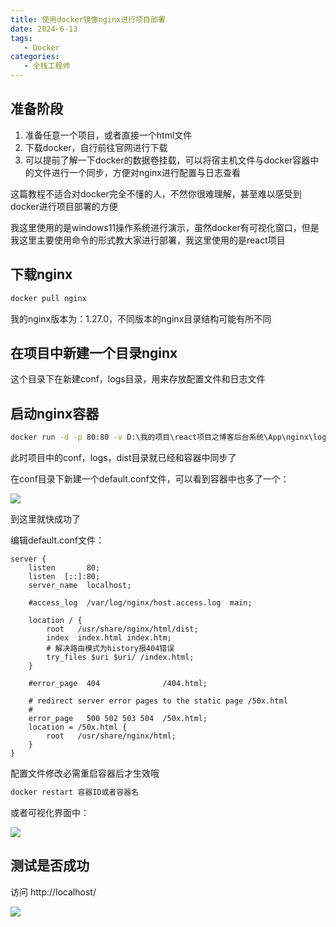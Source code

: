 ```yaml
---
title: 使用docker镜像nginx进行项目部署
date: 2024-6-13
tags:
   - Docker
categories:
   - 全栈工程师
---
```


## 准备阶段

1. 准备任意一个项目，或者直接一个html文件
2. 下载docker，自行前往官网进行下载
3. 可以提前了解一下docker的数据卷挂载，可以将宿主机文件与docker容器中的文件进行一个同步，方便对nginx进行配置与日志查看

这篇教程不适合对docker完全不懂的人，不然你很难理解，甚至难以感受到docker进行项目部署的方便

我这里使用的是windows11操作系统进行演示，虽然docker有可视化窗口，但是我这里主要使用命令的形式教大家进行部署，我这里使用的是react项目

## 下载nginx

```sh
docker pull nginx
```

我的nginx版本为：1.27.0，不同版本的nginx目录结构可能有所不同

## 在项目中新建一个目录nginx

这个目录下在新建conf，logs目录，用来存放配置文件和日志文件

## 启动nginx容器

```sh
docker run -d -p 80:80 -v D:\我的项目\react项目之博客后台系统\App\nginx\logs:/var/log/nginx -v D:\我的项目\react项目之博客后台系统\App\nginx\conf:/etc/nginx/conf.d -v D:\我的项目\react项目之博客后台系统\App\dist:/usr/share/nginx/html/dist nginx 
```

此时项目中的conf，logs，dist目录就已经和容器中同步了

在conf目录下新建一个default.conf文件，可以看到容器中也多了一个：

![](https://pic.imgdb.cn/item/666aa4c7d9c307b7e94118a8.png)

到这里就快成功了

编辑default.conf文件：

```
server {
    listen       80;
    listen  [::]:80;
    server_name  localhost;

    #access_log  /var/log/nginx/host.access.log  main;

    location / {
        root   /usr/share/nginx/html/dist;
        index  index.html index.htm;
        # 解决路由模式为history报404错误
        try_files $uri $uri/ /index.html;
    }

    #error_page  404              /404.html;

    # redirect server error pages to the static page /50x.html
    #
    error_page   500 502 503 504  /50x.html;
    location = /50x.html {
        root   /usr/share/nginx/html;
    }
}
```

配置文件修改必需重启容器后才生效哦

```sh
docker restart 容器ID或者容器名
```

或者可视化界面中：

![](https://pic.imgdb.cn/item/666aa8a3d9c307b7e94be56f.png)

## 测试是否成功

访问 http://localhost/

![](https://pic.imgdb.cn/item/666aa921d9c307b7e94cd155.png)

